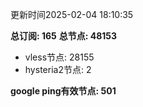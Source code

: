 更新时间2025-02-04 18:10:35

**总订阅: 165**
**总节点: 48153**
- vless节点: 28155
- hysteria2节点: 2

**google ping有效节点: 501**
